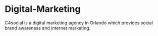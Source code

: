 # Digital-Marketing
C4social is a digital marketing agency in Orlando which provides social brand awareness and internet marketing. 
